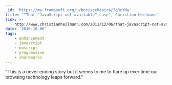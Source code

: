 ```yaml
---
_id: 'https://my.framasoft.org/u/borisschapira/?qRcYNw'
title: '"That “JavaScript not available” case", Christian Heilmann'
link: >-
    http://www.christianheilmann.com/2011/12/06/that-javascript-not-available-case/
date: '2016-10-06'
tags:
    - enhancement
    - javascript
    - noscript
    - progressive
    - sharemarks
---
```


<div class="markdown"><p>&quot;This is a never ending story but it seems to me to flare up ever time our browsing technology leaps forward.&quot;
</p></div>
